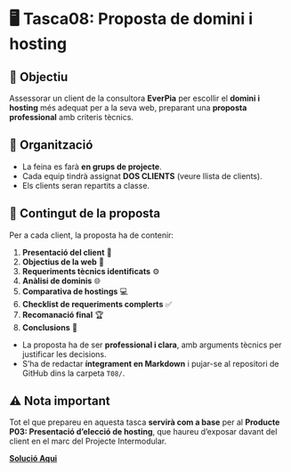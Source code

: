 # 🖥️ Tasca08: Proposta de domini i hosting

## 🎯 Objectiu
Assessorar un client de la consultora **EverPia** per escollir el **domini i hosting** més adequat per a la seva web, preparant una **proposta professional** amb criteris tècnics.

## 👥 Organització
- La feina es farà **en grups de projecte**.  
- Cada equip tindrà assignat **DOS CLIENTS** (veure llista de clients).  
- Els clients seran repartits a classe.

## 📝 Contingut de la proposta
Per a cada client, la proposta ha de contenir:
1. **Presentació del client** 🏢  
2. **Objectius de la web** 🎯  
3. **Requeriments tècnics identificats** ⚙️  
4. **Anàlisi de dominis** 🌐  
5. **Comparativa de hostings** 💻  
6. **Checklist de requeriments complerts** ✅  
7. **Recomanació final** 🏆  
8. **Conclusions** 📌  

- La proposta ha de ser **professional i clara**, amb arguments tècnics per justificar les decisions.  
- S’ha de redactar **íntegrament en Markdown** i pujar-se al repositori de GitHub dins la carpeta `T08/`.

## ⚠️ Nota important
Tot el que prepareu en aquesta tasca **servirà com a base** per al **Producte P03: Presentació d’elecció de hosting**, que haureu d’exposar davant del client en el marc del Projecte Intermodular.

[**Solució Aqui**](solució.md)
